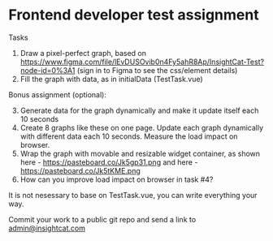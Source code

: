 # Frontend developer test assignment

Tasks

  1. Draw a pixel-perfect graph, based on https://www.figma.com/file/lEvDUSOvib0n4Fy5ahR8Ap/InsightCat-Test?node-id=0%3A1 (sign in to Figma to see the css/element details)
  2. Fill the graph with data, as in initialData (TestTask.vue)

Bonus assignment (optional):

  3. Generate data for the graph dynamically and make it update itself each 10 seconds
  4. Create 8 graphs like these on one page. Update each graph dynamically with different data each 10 seconds. Measure the load impact on browser.
  5. Wrap the graph with movable and resizable widget container, as shown here - https://pasteboard.co/Jk5gp31.png and here - https://pasteboard.co/Jk5tKME.png
  6. How can you improve load impact on browser in task #4?

It is not nesessary to base on TestTask.vue, you can write everything your way.

Commit your work to a public git repo and send a link to admin@insightcat.com

